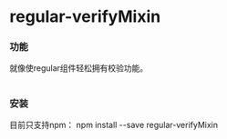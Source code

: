 # regular-verifyMixin


### 功能
就像使regular组件轻松拥有校验功能。

#


### 安装

目前只支持npm： npm install --save regular-verifyMixin

#

